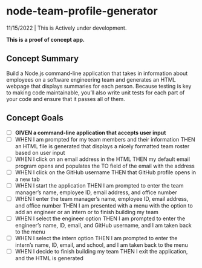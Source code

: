 # node-team-profile-generator

11/15/2022 | This is Actively under development.

**This is a proof of concept app.**

## Concept Summary

Build a Node.js command-line application that takes in information about employees
on a software engineering team and generates an HTML webpage that displays
summaries for each person. Because testing is key to making code maintainable,
you’ll also write unit tests for each part of your code and ensure that it passes
all of them.

## Concept Goals

- [ ] **GIVEN a command-line application that accepts user input**
- [ ] WHEN I am prompted for my team members and their information
THEN an HTML file is generated that displays a nicely formatted team roster based on user input
- [ ] WHEN I click on an email address in the HTML
THEN my default email program opens and populates the TO field of the email with the address
- [ ] WHEN I click on the GitHub username
THEN that GitHub profile opens in a new tab
- [ ] WHEN I start the application
THEN I am prompted to enter the team manager’s name, employee ID, email address, and office number
- [ ] WHEN I enter the team manager’s name, employee ID, email address, and office number
THEN I am presented with a menu with the option to add an engineer or an intern or to finish building my team
- [ ] WHEN I select the engineer option
THEN I am prompted to enter the engineer’s name, ID, email, and GitHub username, and I am taken back to the menu
- [ ] WHEN I select the intern option
THEN I am prompted to enter the intern’s name, ID, email, and school, and I am taken back to the menu
- [ ] WHEN I decide to finish building my team
THEN I exit the application, and the HTML is generated
